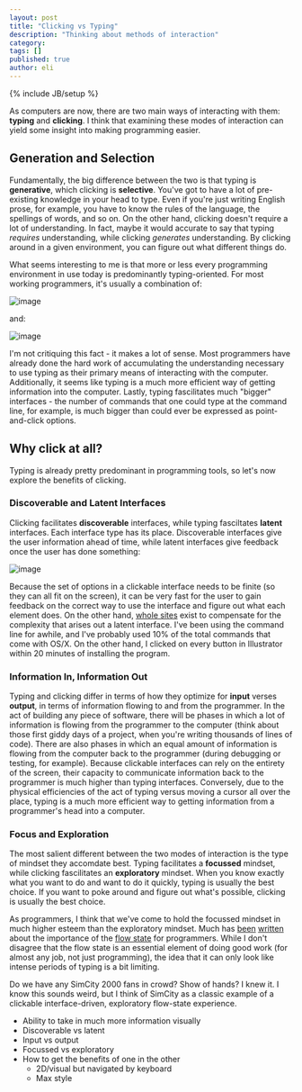 ```yaml
---
layout: post
title: "Clicking vs Typing"
description: "Thinking about methods of interaction"
category: 
tags: []
published: true
author: eli
---
```

{% include JB/setup %}

As computers are now, there are two main ways of interacting with them: **typing** and **clicking**. I think that examining these modes of interaction can yield some insight into making programming easier.

## Generation and Selection

Fundamentally, the big difference between the two is that typing is **generative**, which clicking is **selective**. You've got to have a lot of pre-existing knowledge in your head to type. Even if you're just writing English prose, for example, you have to know the rules of the language, the spellings of words, and so on. On the other hand, clicking doesn't require a lot of understanding. In fact, maybe it would accurate to say that typing *requires* understanding, while clicking *generates* understanding. By clicking around in a given environment, you can figure out what different things do.

What seems interesting to me is that more or less every programming environment in use today is predominantly typing-oriented. For most working programmers, it's usually a combination of:

![image](http://thoughtmachine.co/assets/themes/twitter/img/tm.png)

and:

![image](http://thoughtmachine.co/assets/themes/twitter/img/cli.png)

I'm not critiquing this fact - it makes a lot of sense. Most programmers have already done the hard work of accumulating the understanding necessary to use typing as their primary means of interacting with the computer. Additionally, it seems like typing is a much more efficient way of getting information into the computer. Lastly, typing fascilitates much "bigger" interfaces - the number of commands that one could type at the command line, for example, is much bigger than could ever be expressed as point-and-click options.

## Why click at all?

Typing is already pretty predominant in programming tools, so let's now explore the benefits of clicking. 

### Discoverable and Latent Interfaces

Clicking facilitates **discoverable** interfaces, while typing fasciltates **latent** interfaces. Each interface type has its place. Discoverable interfaces give the user information ahead of time, while latent interfaces give feedback once the user has done something:

![image](http://thoughtmachine.co/assets/themes/twitter/img/feedback-cli.png)

Because the set of options in a clickable interface needs to be finite (so they can all fit on the screen), it can be very fast for the user to gain feedback on the correct way to use the interface and figure out what each element does. On the other hand, [whole sites](http://www.bashoneliners.com/) exist to compensate for the complexity that arises out a latent interface. I've been using the command line for awhile, and I've probably used 10% of the total commands that come with OS/X. On the other hand, I clicked on every button in Illustrator within 20 minutes of installing the program.

### Information In, Information Out

Typing and clicking differ in terms of how they optimize for **input** verses **output**, in terms of information flowing to and from the programmer. In the act of building any piece of software, there will be phases in which a lot of information is flowing from the programmer to the computer (think about those first giddy days of a project, when you're writing thousands of lines of code). There are also phases in which an equal amount of information is flowing from the computer back to the programmer (during debugging or testing, for example). Because clickable interfaces can rely on the entirety of the screen, their capacity to communicate information back to the programmer is much higher than typing interfaces. Conversely, due to the physical efficiencies of the act of typing versus moving a cursor all over the place, typing is a much more efficient way to getting information from a programmer's head into a computer.

### Focus and Exploration

The most salient different between the two modes of interaction is the type of mindset they accomdate best. Typing facilitates a **focussed** mindset, while clicking fascilitates an **exploratory** mindset. When you know exactly what you want to do and want to do it quickly, typing is usually the best choice. If you want to poke around and figure out what's possible, clicking is usually the best choice.

As programmers, I think that we've come to hold the focussed mindset in much higher esteem than the exploratory mindset. Much has [been](http://psygrammer.com/2011/02/10/the-flow-programming-in-ecstasy/) [written](http://blog.ninlabs.com/2013/01/programmer-interrupted/) about the importance of the [flow state](http://en.wikipedia.org/wiki/Flow_state) for programmers. While I don't disagree that the flow state is an essential element of doing good work (for almost any job, not just programming), the idea that it can only look like intense periods of typing is a bit limiting.

Do we have any SimCity 2000 fans in crowd? Show of hands? I knew it. I know this sounds weird, but I think of SimCity as a classic example of a clickable interface-driven, exploratory flow-state experience.



- Ability to take in much more information visually
- Discoverable vs latent
- Input vs output
- Focussed vs exploratory
- How to get the benefits of one in the other
	- 2D/visual but navigated by keyboard
	- Max style

